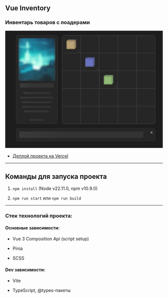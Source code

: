 ## Vue Inventory

### Инвентарь товаров с лоадерами

![preview.png](https://github.com/Verdunner/vue-inventory/blob/deploy/public/preview.png)

-   [Деплой проекта на Vercel](https://vercel.app/)

---

## Команды для запуска проекта

1. `npm install` (Node v22.11.0, npm v10.9.0)

2. `npm run start` или `npm run build`

---

### Стек технологий проекта:

#### Основные зависимости:

-   Vue 3 Composition Api (script setup)

-   Pinia

-   SCSS

#### Dev зависимости:

-   Vite

-   TypeScript, @types-пакеты
